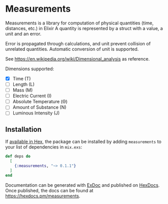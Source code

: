 # Measurements

Measurements is a library for computation of physical quantities (time, distances, etc.) in Elixir
A quantity is represented by a struct with a value, a unit and an error.

Error is propagated through calculations, and unit prevent collision of unrelated quantities.
Automatic conversion of unit is supported.

See https://en.wikipedia.org/wiki/Dimensional_analysis as reference.

Dimensions supported:
- [X] Time (T)
- [ ] Length (L)
- [ ] Mass (M)
- [ ] Electric Current (I)
- [ ] Absolute Temperature (Θ)
- [ ] Amount of Substance (N)
- [ ] Luminous Intensity (J)

## Installation

If [available in Hex](https://hex.pm/docs/publish), the package can be installed
by adding `measurements` to your list of dependencies in `mix.exs`:

```elixir
def deps do
  [
    {:measurements, "~> 0.1.1"}
  ]
end
```

Documentation can be generated with [ExDoc](https://github.com/elixir-lang/ex_doc)
and published on [HexDocs](https://hexdocs.pm). Once published, the docs can
be found at <https://hexdocs.pm/measurements>.

